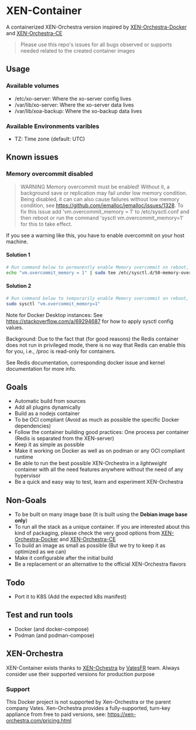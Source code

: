 # XEN-Container

A containerized XEN-Orchestra version inspired by [XEN-Orchestra-Docker](https://github.com/ronivay/xen-orchestra-docker) and [XEN-Orchestra-CE](https://github.com/Ezka77/xen-orchestra-ce)

> Please use this repo's issues for all bugs observed or supports needed related to the created container images

## Usage

### Available volumes

* /etc/xo-server: Where the xo-server config lives
* /var/lib/xo-server: Where the xo-server data lives
* /var/lib/xoa-backup: Where the xo-backup data lives

### Available Environments varibles

* TZ: Time zone (default: UTC)

## Known issues

### Memory overcommit disabled

> WARNING Memory overcommit must be enabled! Without it, a background save or replication may fail under low memory condition. Being disabled, it can can also cause failures without low memory condition, see <https://github.com/jemalloc/jemalloc/issues/1328>. To fix this issue add 'vm.overcommit_memory = 1' to /etc/sysctl.conf and then reboot or run the command 'sysctl vm.overcommit_memory=1' for this to take effect.

If you see a warning like this, you have to enable overcommit on your host machine.

#### Solution 1

```bash
# Run command below to permanently enable Memory overcommit on reboot, change will take effect after reboot
echo "vm.overcommit_memory = 1" | sudo tee /etc/sysctl.d/50-memory-overcommit.conf
```

#### Solution 2

```bash
# Run command below to temporarily enable Memory overcommit on reboot, change will take effect immediately
sudo sysctl "vm.overcommit_memory=1"
```

Note for Docker Desktop instances: See <https://stackoverflow.com/a/69294687> for how to apply sysctl config values.

Background: Due to the fact that (for good reasons) the Redis container does not run in privileged mode, there is no way that Redis can enable this for you, i.e., /proc is read-only for containers.

See Redis documentation, corresponding docker issue and kernel documentation for more info.

## Goals

- Automatic build from sources
- Add all plugins dynamically
- Build as a nodejs container
- To be OCI compliant (Avoid as much as possible the specific Docker dependencies)
- Follow the container building good practices: One process per container (Redis is separated from the XEN-server)
- Keep it as simple as possible
- Make it working on Docker as well as on podman or any OCI compliant runtime
- Be able to run the best possible XEN-Orchestra in a *lightweight* container with all the need features anywhere without the need of any hypervisor
- Be a quick and easy way to test, learn and experiment XEN-Orchestra

## Non-Goals

- To be built on many image base (It is built using the **Debian image base only**)
- To run all the stack as a unique container. If you are interested about this kind of packaging, please check the very good options from [XEN-Orchestra-Docker](https://github.com/ronivay/xen-orchestra-docker) and [XEN-Orchestra-CE](https://github.com/Ezka77/xen-orchestra-ce)
- To build an image as small as possible (But we try to keep it as optimized as we can)
- Make it configurable after the initial build
- Be a replacement or an alternative to the official XEN-Orchestra flavors

## Todo

- Port it to K8S (Add the expected k8s manifest)

## Test and run tools

- Docker (and docker-compose)
- Podman (and podman-compose)

## XEN-Orchestra

XEN-Container exists thanks to [XEN-Ochestra](https://github.com/vatesfr/xen-orchestra) by [VatesFR](https://github.com/vatesfr) team. Always consider use their supported versions for production purpose

### Support

This Docker project is not supported by Xen-Orchestra or the parent company Vates.
Xen-Orchestra provides a fully-supported, turn-key appliance from free to paid versions, see: <https://xen-orchestra.com/pricing.html>
